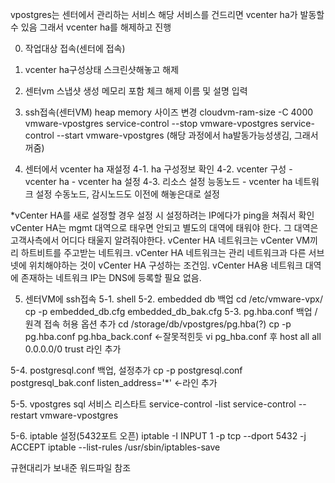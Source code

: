 vpostgres는 센터에서 관리하는 서비스
해당 서비스를 건드리면 vcenter ha가 발동할 수 있음
그래서 vcenter ha를 해제하고 진행

0. 작업대상 접속(센터에 접속)
1. vcenter ha구성상태 스크린샷해놓고 해제
2. 센터vm 스냅샷 생성
메모리 포함 체크 해제
이름 및 설명 입력
3. ssh접속(센터VM)
heap memory 사이즈 변경
cloudvm-ram-size -C 4000 vmware-vpostgres
service-control --stop vmware-vpostgres
service-control --start vmware-vpostgres
(해당 과정에서 ha발동가능성생김, 그래서 꺼줌)

4. 센터에서 vcenter ha 재설정
4-1. ha 구성정보 확인
4-2. vcenter 구성 - vcenter ha - vcenter ha 설정
4-3. 리소스 설정
능동노드 - vcenter ha 네트워크 설정
수동노드, 감시노드도 이전에 해놓은대로 설정

*vCenter HA를 새로 설정할 경우 설정 시 설정하려는 IP에다가 ping을 쳐줘서 확인
vCenter HA는 mgmt 대역으로 태우면 안되고 별도의 대역에 태워야 한다. 그 대역은 고객사측에서 어디다 태울지 알려줘야한다.
vCenter HA 네트워크는 vCenter VM끼리 하트비트를 주고받는 네트워크. vCenter HA 네트워크는 관리 네트워크과 다른 서브넷에 위치해야하는 것이 vCenter HA 구성하는 조건임.
vCenter HA용 네트워크 대역에 존재하는 네트워크 IP는 DNS에 등록할 필요 없음. 



5. 센터VM에 ssh접속
5-1. shell
5-2. embedded db 백업
cd /etc/vmware-vpx/
cp -p embedded_db.cfg embedded_db_bak.cfg
5-3. pg.hba.conf 백업 / 원격 접속 허용 옵션 추가
cd /storage/db/vpostgres/pg.hba(?)
cp -p pg.hba.conf pg.hba_back.conf <-잘못적힌듯
vi pg_hba.conf 후 host all all 0.0.0.0/0 trust 라인 추가

5-4. postgresql.conf 백업, 설정추가
cp -p postgresql.conf postgresql_bak.conf
listen_address='*' <-라인 추가

5-5. vpostgres sql 서비스 리스타트
service-control -list
service-control --restart vmware-vpostgres

5-6. iptable 설정(5432포트 오픈)
iptable -I INPUT 1 -p tcp --dport 5432 -j ACCEPT
iptable --list-rules
/usr/sbin/iptables-save

규현대리가 보내준 워드파일 참조

